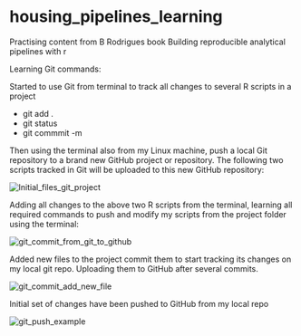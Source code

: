 # housing_pipelines_learning 
Practising content from B Rodrigues book Building reproducible analytical pipelines with r

Learning Git commands: 

Started to use Git from terminal to track all changes to several R scripts in a project
- git add .
- git status
- git commmit -m

Then using the terminal also from my Linux machine, push a local Git repository to a brand new GitHub project or repository. The following two scripts tracked in Git will be uploaded to this new GitHub repository:

![Initial_files_git_project](https://github.com/Pablo-source/housing_pipelines_learning/assets/76554081/d8a9e14a-1404-43ad-a31a-bbaffe5a9c99)

Adding all changes to the above two R scripts from the terminal, learning all required commands to push and modify my scripts from the project folder using the terminal:

![git_commit_from_git_to_github](https://github.com/Pablo-source/housing_pipelines_learning/assets/76554081/5e3d2527-6271-449d-8ce9-ae1421d06b42)

Added new files to the project commit them to start tracking its changes on my local git repo. Uploading them to GitHub after several commits.

![git_commit_add_new_file](https://github.com/Pablo-source/housing_pipelines_learning/assets/76554081/6cb0a93e-1721-4fb6-bbe3-96d806ba6889)

Initial set of changes have been pushed to GitHub from my local repo

![git_push_example](https://github.com/Pablo-source/housing_pipelines_learning/assets/76554081/f4162b81-0c11-491b-95fc-0b0d9b5cbeae)
